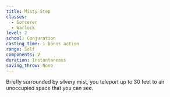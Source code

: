 ```yaml
---
title: Misty Step
classes:
  - Sorcerer
  - Warlock
level: 2
school: Conjuration
casting_time: 1 bonus action
range: Self
components: V
duration: Instantaneous
saving_throw: None
---
```


Briefly surrounded by silvery mist, you teleport up to 30 feet to an unoccupied space that you can see.
